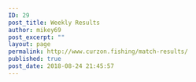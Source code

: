 ```yaml
---
ID: 29
post_title: Weekly Results
author: mikey69
post_excerpt: ""
layout: page
permalink: http://www.curzon.fishing/match-results/
published: true
post_date: 2018-08-24 21:45:57
---
```

<!-- wp:columns -->
<div class="wp-block-columns has-2-columns"><!-- wp:column -->
<div class="wp-block-column"><!-- wp:image {"id":637} -->
<figure class="wp-block-image"><img src="http://www.curzon.fishing/wp-content/uploads/2019/07/7719.jpg" alt="" class="wp-image-637"/></figure>
<!-- /wp:image -->

<!-- wp:image {"id":630} -->
<figure class="wp-block-image"><img src="http://www.curzon.fishing/wp-content/uploads/2019/07/300619.jpg" alt="" class="wp-image-630"/></figure>
<!-- /wp:image -->

<!-- wp:image {"id":625} -->
<figure class="wp-block-image"><img src="http://www.curzon.fishing/wp-content/uploads/2019/07/230619.jpg" alt="" class="wp-image-625"/></figure>
<!-- /wp:image -->

<!-- wp:image {"id":624} -->
<figure class="wp-block-image"><img src="http://www.curzon.fishing/wp-content/uploads/2019/07/160619.jpg" alt="" class="wp-image-624"/></figure>
<!-- /wp:image -->

<!-- wp:image {"id":610} -->
<figure class="wp-block-image"><img src="http://www.curzon.fishing/wp-content/uploads/2019/06/090619.jpg" alt="" class="wp-image-610"/></figure>
<!-- /wp:image -->

<!-- wp:image {"id":609} -->
<figure class="wp-block-image"><img src="http://www.curzon.fishing/wp-content/uploads/2019/06/020619.jpg" alt="" class="wp-image-609"/></figure>
<!-- /wp:image -->

<!-- wp:image {"id":602} -->
<figure class="wp-block-image"><img src="http://www.curzon.fishing/wp-content/uploads/2019/06/190519-1.jpg" alt="" class="wp-image-602"/></figure>
<!-- /wp:image -->

<!-- wp:image {"id":590} -->
<figure class="wp-block-image"><img src="http://www.curzon.fishing/wp-content/uploads/2019/05/120519-1.jpg" alt="" class="wp-image-590"/></figure>
<!-- /wp:image -->

<!-- wp:image {"id":576} -->
<figure class="wp-block-image"><img src="http://www.curzon.fishing/wp-content/uploads/2019/05/050519.jpg" alt="" class="wp-image-576"/></figure>
<!-- /wp:image -->

<!-- wp:image {"id":621} -->
<figure class="wp-block-image"><img src="http://www.curzon.fishing/wp-content/uploads/2019/06/280419.jpg" alt="" class="wp-image-621"/></figure>
<!-- /wp:image -->

<!-- wp:image {"id":604} -->
<figure class="wp-block-image"><img src="http://www.curzon.fishing/wp-content/uploads/2019/06/oaktree.jpg" alt="" class="wp-image-604"/></figure>
<!-- /wp:image --></div>
<!-- /wp:column -->

<!-- wp:column -->
<div class="wp-block-column"><!-- wp:paragraph -->
<p></p>
<!-- /wp:paragraph --></div>
<!-- /wp:column --></div>
<!-- /wp:columns -->